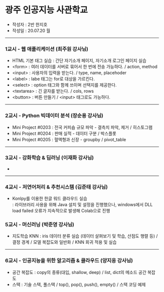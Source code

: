 # 광주 인공지능 사관학교
- 작성자 : 2반 한지호
- 작성일 : 20.07.20 월
- - -
### 1교시 - 웹 애플리케이션 (최주원 강사님)
- HTML 기본 태그 실습 : 간단 자기소개 페이지, 자기소개 로그인 페이지 실습  
- \<form> : 여러 데이터를 서버로 묶어서 한 번에 전송 가능하다. / action, method  
- \<input> : 사용자의 입력을 받는다. / type, name, placehoder  
- \<label> : labe 태그는 for로 대상을 가르킨다.  
- \<select> : option 태그와 함께 쓰이며 선택지를 제공한다.  
- \<textarea> : 긴 글자를 받는다. / cols, rows
- \<button> : 버튼 만들기 / \<input> 태그로도 가능하다.  
- - -
### 2교시 - Python 빅데이터 분석 (장순용 강사님)
- Mini Project #0203 : 전국 커피숍 규모 파악 - 결측치 파악, 제거 / 히스토그램  
- Mini Project #0204 : 판매 실적 - 데이터 구분 / 박스플롯  
- Mini Project #0205 : 혈액형과 신장 - groupby / pivot_table
- - -
### 3교시 - 강화학습 & 딥러닝 (이재화 강사님)
- 
- - -
### 4교시 - 저연어처리 & 추천시스템 (김준태 강사님)
- Konlpy를 이용한 한글 워드 클라우드 실습  
: 라이브러리 사용을 위해 Java 설치 및 설정을 진행했으나, windows에서 DLL load failed 오류가 지속적으로 발생해 Colab으로 진행
### 5교시 - 머신러닝 (박준영 강사님)
- 지도학습 KNN : iris 데이터 분류 실습 (데이터 살펴보기 및 학습, 산점도 행렬 등) / 결정 경계 / 모델 복잡도와 일반화 / KNN 회귀 적용 및 실습
- - -
### 6교시 - 인공지능을 위한 알고리즘 & 클라우드 (양지웅 강사님)
- 공간 복잡도 : copy의 종류(대입, shallow, deep) / list, dict의 메소드 공간 복잡도
- 스택 : 기술 스택, 풀스택 / top(), pop(), push(), empty() /  스택 코딩 예제
